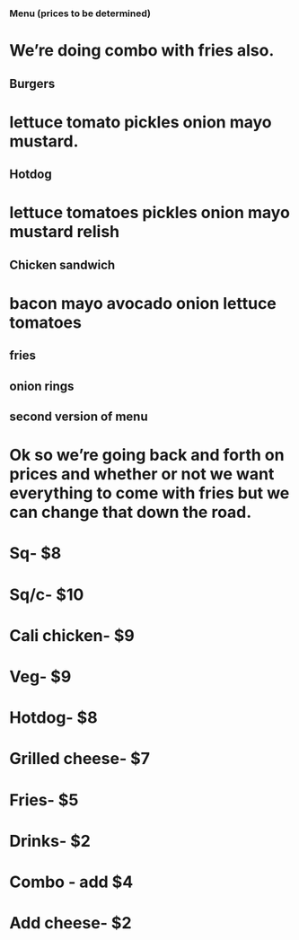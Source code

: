 ### Menu (prices to be determined)
# We’re doing combo with fries also.

## Burgers
# lettuce tomato pickles onion mayo mustard.

## Hotdog
# lettuce tomatoes pickles onion mayo mustard relish

## Chicken sandwich
# bacon mayo avocado onion lettuce tomatoes

## fries

## onion rings


## second version of menu

# Ok so we’re going back and forth on prices and whether or not we want everything to come with fries but we can change that down the road.
# Sq- $8
# Sq/c- $10
# Cali chicken- $9
# Veg- $9
# Hotdog- $8
# Grilled cheese- $7
# Fries- $5
# Drinks- $2
# Combo - add $4
# Add cheese- $2
